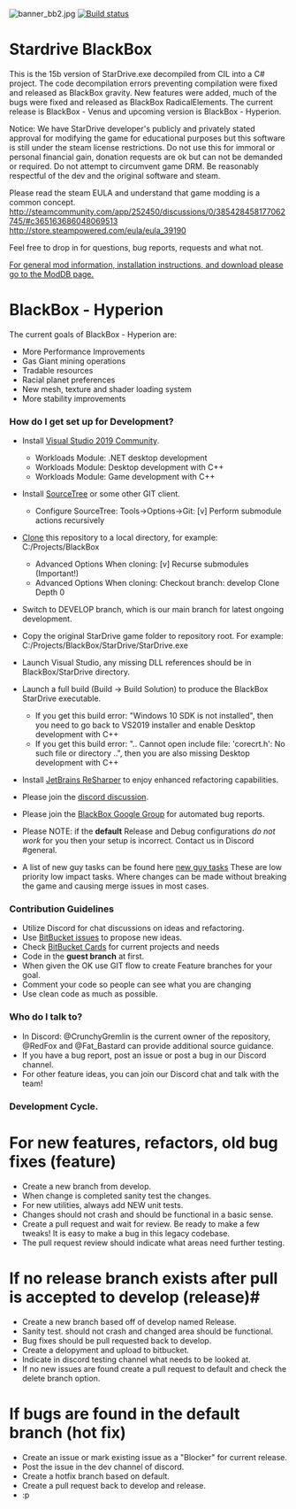 ![banner_bb2.jpg](https://bitbucket.org/repo/4AAMq9/images/765859828-banner_bb2.jpg)
[![Build status](https://ci.appveyor.com/api/projects/status/io0yiuypjam8m331?svg=true)](https://ci.appveyor.com/project/RedFox20/stardrive-blackbox)

# Stardrive BlackBox #
This is the 15b version of StarDrive.exe decompiled from CIL into a C# project.
The code decompilation errors preventing compilation were fixed and released as BlackBox gravity.
New features were added, much of the bugs were fixed and released as BlackBox RadicalElements.
The current release is BlackBox - Venus and upcoming version is BlackBox - Hyperion.

Notice: We have StarDrive developer's publicly and privately stated approval for modifying the game for educational purposes but this software is still under the steam license restrictions.
Do not use this for immoral or personal financial gain, donation requests are ok but can not be demanded or required.
Do not attempt to circumvent game DRM. Be reasonably respectful of the dev and the original software and steam.

Please read the steam EULA and understand that game modding is a common concept.
http://steamcommunity.com/app/252450/discussions/0/385428458177062745/#c365163686048069513
http://store.steampowered.com/eula/eula_39190

Feel free to drop in for questions, bug reports, requests and what not. 

[For general mod information, installation instructions, and download please go to the ModDB page.](http://www.moddb.com/mods/deveks-mod)

# BlackBox - Hyperion #
The current goals of BlackBox - Hyperion are:

* More Performance Improvements
* Gas Giant mining operations
* Tradable resources
* Racial planet preferences
* New mesh, texture and shader loading system
* More stability improvements

### How do I get set up for Development? ###

* Install [Visual Studio 2019 Community](https://visualstudio.microsoft.com/vs/community/).
    * Workloads Module: .NET desktop development
    * Workloads Module: Desktop development with C++
    * Workloads Module: Game development with C++
* Install [SourceTree](https://www.sourcetreeapp.com/) or some other GIT client. 
    * Configure SourceTree: Tools->Options->Git: [v] Perform submodule actions recursively
* [Clone](https://confluence.atlassian.com/sourcetreekb/clone-a-repository-into-sourcetree-780870050.html) this repository to a local directory, for example: C:/Projects/BlackBox
    * Advanced Options When cloning: [v] Recurse submodules (Important!)
    * Advanced Options When cloning: Checkout branch: develop  Clone Depth 0
* Switch to DEVELOP branch, which is our main branch for latest ongoing development.
* Copy the original StarDrive game folder to repository root. For example: C:/Projects/BlackBox/StarDrive/StarDrive.exe
* Launch Visual Studio, any missing DLL references should be in BlackBox/StarDrive directory.
* Launch a full build (Build -> Build Solution) to produce the BlackBox StarDrive executable.
    * If you get this build error: "Windows 10 SDK is not installed", then you need to go back to VS2019 installer and enable Desktop development with C++
    * If you get this build error: ".. Cannot open include file: 'corecrt.h': No such file or directory ..", then you are also missing Desktop development with C++

* Install [JetBrains ReSharper](https://www.jetbrains.com/resharper/download/) to enjoy enhanced refactoring capabilities.
* Please join the [discord discussion](https://discord.gg/dfvnfH4).
* Please join the [BlackBox Google Group](https://groups.google.com/forum/#!forum/blackboxmod) for automated bug reports. 
* Please NOTE: if the **default** Release and Debug configurations *do not work* for you then your setup is incorrect. Contact us in Discord #general. 
* A list of new guy tasks can be found here [new guy tasks](https://bitbucket.org/CrunchyGremlin/sd-blackbox/issues?component=New+Guy+Tasks%3A+CleanUp&status=open&status=new) These are low priority low impact tasks. Where changes can be made without breaking the game and causing merge issues in most cases. 

### Contribution Guidelines ###

* Utilize Discord for chat discussions on ideas and refactoring.
* Use [BitBucket issues](https://bitbucket.org/CrunchyGremlin/sd-blackbox/issues/new) to propose new ideas. 
* Check [BitBucket Cards](http://www.bitbucketcards.com/CrunchyGremlin/sd-blackbox#) for current projects and needs
* Code in the **guest branch** at first.
* When given the OK use GIT flow to create Feature branches for your goal. 
* Comment your code so people can see what you are changing
* Use clean code as much as possible.

### Who do I talk to? ###

* In Discord: @CrunchyGremlin is the current owner of the repository, @RedFox and @Fat_Bastard can provide additional source guidance.
* If you have a bug report, post an issue or post a bug in our Discord channel.
* For other feature ideas, you can join our Discord chat and talk with the team!

### Development Cycle.
# For new features, refactors, old bug fixes  (feature) #
* Create a new branch from develop.
* When change is completed sanity test the changes.
* For new utilities, always add NEW unit tests.
* Changes should not crash and should be functional in a basic sense.
* Create a pull request and wait for review. Be ready to make a few tweaks! It is easy to make a bug in this legacy codebase.
* The pull request review should indicate what areas need further testing.
# If no release branch exists after pull is accepted to develop (release)#
* Create a new branch based off of develop named Release.
* Sanity test. should not crash and changed area should be functional.
* Bug fixes should be pull requested back to develop.
* Create a delopyment and upload to bitbucket.
* Indicate in discord testing channel what needs to be looked at.
* If no new issues are found create a pull request to default and check the delete branch option.
# If bugs are found in the default branch (hot fix) #
* Create an issue or mark existing issue as a "Blocker" for current release.
* Post the issue in the dev channel of discord. 
* Create a hotfix branch based on default.
* Create a pull request back to develop and release.
* :p